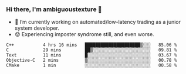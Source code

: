 ### Hi there, I'm ambiguoustexture 👋

<!--
**ambiguoustexture/ambiguoustexture** is a ✨ _special_ ✨ repository because its `README.md` (this file) appears on your GitHub profile.

Here are some ideas to get you started:
-->
- 🔭 I’m currently working on automated/low-latency trading as a junior system developer.
- :worried: Experiencing imposter syndrome still, and even worse.

<!--START_SECTION:waka-->

```text
C++           4 hrs 16 mins   █████████████████████▒░░░   85.06 %
C             29 mins         ██▒░░░░░░░░░░░░░░░░░░░░░░   09.81 %
Text          11 mins         █░░░░░░░░░░░░░░░░░░░░░░░░   03.67 %
Objective-C   2 mins          ▒░░░░░░░░░░░░░░░░░░░░░░░░   00.78 %
CMake         1 min           ░░░░░░░░░░░░░░░░░░░░░░░░░   00.58 %
```

<!--END_SECTION:waka-->

